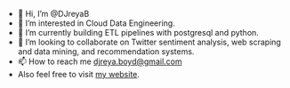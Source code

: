 - 👋 Hi, I’m @DJreyaB
- 👀 I’m interested in Cloud Data Engineering.
- 🌱 I’m currently building ETL pipelines with postgresql and python.
- 💞️ I’m looking to collaborate on Twitter sentiment analysis, web scraping and data mining, and recommendation systems.
- 📫 How to reach me djreya.boyd@gmail.com
- Also feel free to visit [my website](https://www.djreyaboyd.com/).

<!---
DJreyaB/DJreyaB is a ✨ special ✨ repository because its `README.md` (this file) appears on your GitHub profile.
You can click the Preview link to take a look at your changes.
--->
